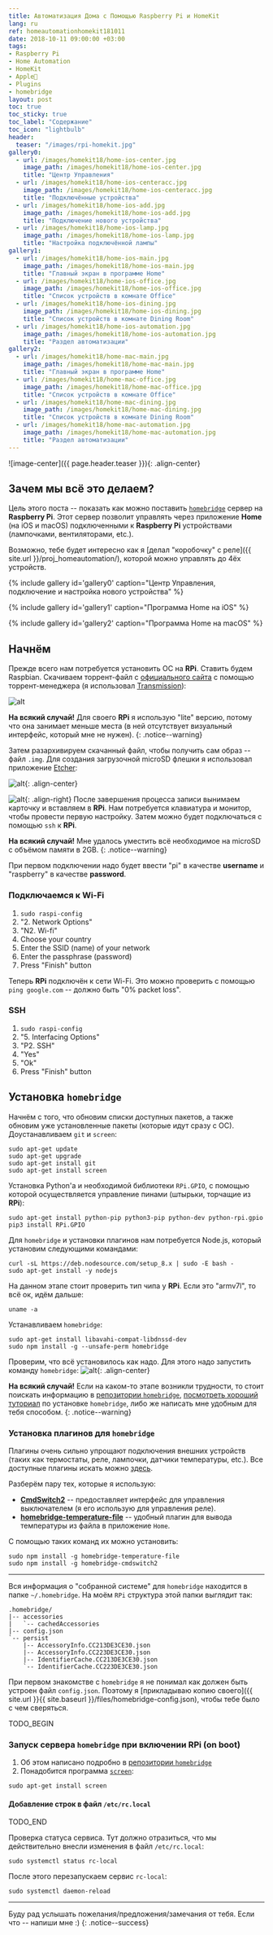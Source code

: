 ```yaml
---
title: Автоматизация Дома с Помощью Raspberry Pi и HomeKit
lang: ru
ref: homeautomationhomekit181011
date: 2018-10-11 09:00:00 +03:00
tags:
- Raspberry Pi
- Home Automation
- HomeKit
- Apple🍎
- Plugins
- homebridge
layout: post
toc: true
toc_sticky: true
toc_label: "Содержание"
toc_icon: "lightbulb"
header:
  teaser: "/images/rpi-homekit.jpg"
gallery0:
  - url: /images/homekit18/home-ios-center.jpg
    image_path: /images/homekit18/home-ios-center.jpg
    title: "Центр Управления"
  - url: /images/homekit18/home-ios-centeracc.jpg
    image_path: /images/homekit18/home-ios-centeracc.jpg
    title: "Подключённые устройства"
  - url: /images/homekit18/home-ios-add.jpg
    image_path: /images/homekit18/home-ios-add.jpg
    title: "Подключение нового устройства"
  - url: /images/homekit18/home-ios-lamp.jpg
    image_path: /images/homekit18/home-ios-lamp.jpg
    title: "Настройка подключённой лампы"
gallery1:
  - url: /images/homekit18/home-ios-main.jpg
    image_path: /images/homekit18/home-ios-main.jpg
    title: "Главный экран в программе Home"
  - url: /images/homekit18/home-ios-office.jpg
    image_path: /images/homekit18/home-ios-office.jpg
    title: "Список устройств в комнате Office"
  - url: /images/homekit18/home-ios-dining.jpg
    image_path: /images/homekit18/home-ios-dining.jpg
    title: "Список устройств в комнате Dining Room"
  - url: /images/homekit18/home-ios-automation.jpg
    image_path: /images/homekit18/home-ios-automation.jpg
    title: "Раздел автоматизации"
gallery2:
  - url: /images/homekit18/home-mac-main.jpg
    image_path: /images/homekit18/home-mac-main.jpg
    title: "Главный экран в программе Home"
  - url: /images/homekit18/home-mac-office.jpg
    image_path: /images/homekit18/home-mac-office.jpg
    title: "Список устройств в комнате Office"
  - url: /images/homekit18/home-mac-dining.jpg
    image_path: /images/homekit18/home-mac-dining.jpg
    title: "Список устройств в комнате Dining Room"
  - url: /images/homekit18/home-mac-automation.jpg
    image_path: /images/homekit18/home-mac-automation.jpg
    title: "Раздел автоматизации"
---
```


![image-center]({{ page.header.teaser }}){: .align-center}

## Зачем мы всё это делаем?

Цель этого поста -- показать как можно поставить [`homebridge`](https://github.com/nfarina/homebridge) сервер на **Raspberry Pi**. Этот сервер позволит управлять через приложение **Home** (на iOS и macOS) подключенными к **Raspberry Pi** устройствами (лампочками, вентиляторами, etc.).

Возможно, тебе будет интересно как я [делал "коробочку" с реле]({{ site.url }}/proj_homeautomation/), которой можно управлять до 4ёх устройств.

{% include gallery id='gallery0' caption="Центр Управления, подключение и настройка нового устройства" %}

{% include gallery id='gallery1' caption="Программа Home на iOS" %}

{% include gallery id='gallery2' caption="Программа Home на macOS" %}

## Начнём

Прежде всего нам потребуется установить ОС на **RPi**. Ставить будем Raspbian. Скачиваем торрент-файл с [официального сайта](https://www.raspberrypi.org/downloads/raspbian/) с помощью торрент-менеджера (я использовал [Transmission](https://transmissionbt.com)):

![alt](/images/torrent.jpg)

**На всякий случай!** Для своего **RPi** я использую "lite" версию, потому что она занимает меньше места (в ней отсутствует визуальный интерфейс, который мне не нужен).
{: .notice--warning}

Затем разархивируем скачанный файл, чтобы получить сам образ -- файл `.img`. Для создания загрузочной microSD флешки я использовал приложение [Etcher](https://etcher.io):

![alt](/images/etcher.jpg){: .align-center}

![alt](/images/sdcard.jpg){: .align-right} После завершения процесса записи вынимаем карточку и вставляем в **RPi**. Нам потребуется клавиатура и монитор, чтобы провести первую настройку. Затем можно будет подключаться с помощью `ssh` к **RPi**.

**На всякий случай!** Мне удалось уместить всё необходимое на microSD с объёмом памяти в 2GB.
{: .notice--warning}

При первом подключении надо будет ввести "pi" в качестве **username** и "raspberry" в качестве **password**.

### Подключаемся к Wi-Fi

1. `sudo raspi-config`
2. "2. Network Options"
3. "N2. Wi-fi"
4. Choose your country
5. Enter the SSID (name) of your network
6. Enter the passphrase (password)
7. Press "Finish" button

Теперь **RPi** подключён к сети Wi-Fi. Это можно проверить с помощью `ping google.com` -- должно быть "0% packet loss".

### SSH

1. `sudo raspi-config`
2. "5. Interfacing Options"
3. "P2. SSH"
4. "Yes"
5. "Ok"
6. Press "Finish" button


## Установка `homebridge`

Начнём с того, что обновим списки доступных пакетов, а также обновим уже установленные пакеты (которые идут сразу с ОС). Доустанавливаем `git` и `screen`:
```
sudo apt-get update
sudo apt-get upgrade
sudo apt-get install git
sudo apt-get install screen
```

Установка Python'a и необходимой библиотеки `RPi.GPIO`, с помощью которой осуществляется управление пинами (штырьки, торчащие из **RPi**):
```
sudo apt-get install python-pip python3-pip python-dev python-rpi.gpio
pip3 install RPi.GPIO
```

Для `homebridge` и установки плагинов нам потребуется Node.js, который установим следующими командами:
```
curl -sL https://deb.nodesource.com/setup_8.x | sudo -E bash -
sudo apt-get install -y nodejs
```

На данном этапе стоит проверить тип чипа у **RPi**. Если это "armv7l", то всё ок, идём дальше:
```
uname -a
```

Устанавливаем `homebridge`:
```
sudo apt-get install libavahi-compat-libdnssd-dev
sudo npm install -g --unsafe-perm homebridge
```

Проверим, что всё установилось как надо. Для этого надо запустить команду `homebridge`:
![alt](/images/homebridge.jpg){: .align-center}

**На всякий случай!** Если на каком-то этапе возникли трудности, то стоит поискать информацию в [репозитории `homebridge`](https://github.com/nfarina/homebridge/wiki/Running-HomeBridge-on-a-Raspberry-Pi), [посмотреть хороший туториал](https://www.youtube.com/watch?v=g4Smfn1Q5Qc) по установке `homebridge`, либо же написать мне удобным для тебя способом.
{: .notice--warning}

### Установка плагинов для `homebridge`

Плагины очень сильно упрощают подключения внешних устройств (таких как термостаты, реле, лампочки, датчики температуры, etc.). Все доступные плагины искать можно [здесь](https://www.npmjs.com/search?q=homebridge-plugin).

Разберём пару тех, которые я использую:

- [**CmdSwitch2**](https://www.npmjs.com/package/homebridge-cmdswitch2) -- предоставляет интерфейс для управления выключателем (я его использую для управления реле).
- [**homebridge-temperature-file**](https://github.com/bahlo/homebridge-temperature-file) -- удобный плагин для вывода температуры из файла в приложение `Home`.

С помощью таких команд их можно установить:
```
sudo npm install -g homebridge-temperature-file
sudo npm install -g homebridge-cmdswitch2
```

---

Вся информация о "собранной системе" для `homebridge` находится в папке `~/.homebridge`. На моём `RPi` структура этой папки выглядит так:
```
.homebridge/
|-- accessories
|   `-- cachedAccessories
|-- config.json
`-- persist
    |-- AccessoryInfo.CC213DE3CE30.json
    |-- AccessoryInfo.CC223DE3CE30.json
    |-- IdentifierCache.CC213DE3CE30.json
    `-- IdentifierCache.CC223DE3CE30.json
```

При первом знакомстве с `homebridge` я не понимал как должен быть устроен файл `config.json`. Поэтому я [прикладываю копию своего]({{ site.url }}{{ site.baseurl }}/files/homebridge-config.json), чтобы тебе было с чем сверяться.

TODO_BEGIN

### Запуск сервера `homebridge` при включении RPi (on boot)

1. Об этом написано подробно в [репозитории `homebridge`](https://github.com/nfarina/homebridge/wiki/Running-HomeBridge-on-a-Raspberry-Pi#running-homebridge-on-boot-etcrclocal-using-screen)
2. Понадобится программа [`screen`](https://help.ubuntu.ru/wiki/screen):
```
sudo apt-get install screen
```

#### Добавление строк в файл `/etc/rc.local`

TODO_END

Проверка статуса сервиса. Тут должно отразиться, что мы действительно внесли изменения в файл `/etc/rc.local`:
```
sudo systemctl status rc-local
```

После этого перезапускаем сервис `rc-local`:
```
sudo systemctl daemon-reload
```

---

Буду рад услышать пожелания/предложения/замечания от тебя. Если что -- напиши мне :)
{: .notice--success}
